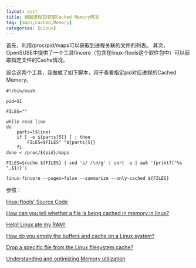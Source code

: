 ```yaml
---
layout: post
title: 根据进程ID获取Cached Memory情况
tag: [maps,Cached,Memory]
categories: [Linux]
---
```



首先，利用/proc/pid/maps可以获取到进程关联的文件的列表。
其次，OpenSUSE中提供了一个工具fincore（包含在linux-ftools这个软件包中）可以获取指定文件的Cache情况。
<!--break-->

综合这两个工具，我做成了如下脚本，用于查看指定pid对应进程的Cached Memory。

```shell
#!/bin/bash

pid=$1

FILES=""

while read line
do
    parts=($line)
    if [ -e ${parts[5]} ] ; then
        FILES=$FILES" "${parts[5]}
    fi
done < /proc/${pid}/maps

FILES=$(echo ${FILES} | sed 's/ /\n/g' | sort -u | awk '{printf("%s ",$1)}')

linux-fincore --pages=false --summarize --only-cached ${FILES}
```

参照：

[linux-ftools' Source Code](https://opensuse.pkgs.org/42.3/opensuse-oss/linux-ftools-1.3-9.1.x86_64.rpm.html)

[How can you tell whether a file is being cached in memory in linux?](https://stackoverflow.com/questions/210809/how-can-you-tell-whether-a-file-is-being-cached-in-memory-in-linux)

[Help! Linux ate my RAM!](https://www.linuxatemyram.com/play.html)

[How do you empty the buffers and cache on a Linux system?](https://unix.stackexchange.com/questions/87908/how-do-you-empty-the-buffers-and-cache-on-a-linux-system)

[Drop a specific file from the Linux filesystem cache?](https://unix.stackexchange.com/questions/36907/drop-a-specific-file-from-the-linux-filesystem-cache)

[Understanding and optimizing Memory utilization](http://careers.directi.com/display/tu/Understanding+and+optimizing+Memory+utilization)
